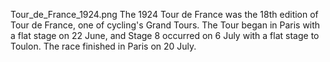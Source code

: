 Tour_de_France_1924.png The 1924 Tour de France was the 18th edition of Tour de France, one of cycling's Grand Tours. The Tour began in Paris with a flat stage on 22 June, and Stage 8 occurred on 6 July with a flat stage to Toulon. The race finished in Paris on 20 July.
